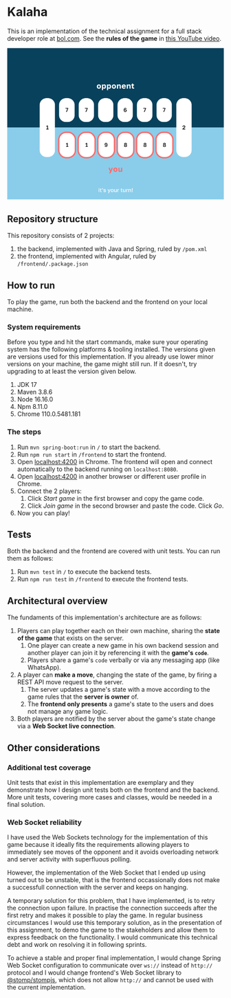 # Kalaha

This is an implementation of the technical assignment for a full stack developer role at [bol.com](http://bol.com). See the **rules of the game** in [this YouTube video](https://www.youtube.com/watch?v=F402u46ZTeM).

![](screenshot.png)

## Repository structure

This repository consists of 2 projects:

1. the backend, implemented with Java and Spring, ruled by `/pom.xml`
2. the frontend, implemented with Angular, ruled by `/frontend/.package.json`

## How to run

To play the game, run both the backend and the frontend on your local machine.

### System requirements

Before you type and hit the start commands, make sure your operating system has the following platforms & tooling installed. The versions given are versions used for this implementation. If you already use lower minor versions on your machine, the game might still run. If it doesn't, try upgrading to at least the version given below.

1. JDK 17
2. Maven 3.8.6
3. Node 16.16.0
4. Npm 8.11.0
5. Chrome 110.0.5481.181

### The steps

1. Run `mvn spring-boot:run` in `/` to start the backend.
2. Run `npm run start` in `/frontend` to start the frontend.
3. Open [localhost:4200](http://localhost:4200/) in Chrome. The frontend will open and connect automatically to the backend running on `localhost:8080`.
4. Open [localhost:4200](http://localhost:4200/) in another browser or different user profile in Chrome.
5. Connect the 2 players:
    1. Click _Start game_ in the first browser and copy the game code.
    2. Click _Join game_ in the second browser and paste the code. Click _Go_.
6. Now you can play!

## Tests

Both the backend and the frontend are covered with unit tests. You can run them as follows:

1. Run `mvn test` in `/` to execute the backend tests.
2. Run `npm run test` in `/frontend` to execute the frontend tests.

## Architectural overview

The fundaments of this implementation's architecture are as follows:

1. Players can play together each on their own machine, sharing the **state of the game** that exists on the server.
    1. One player can create a new game in his own backend session and another player can join it by referencing it with the **game's `code`**.
    2. Players share a game's `code` verbally or via any messaging app (like WhatsApp).
2. A player can **make a move**, changing the state of the game, by firing a REST API move request to the server.
    1. The server updates a game's state with a move according to the game rules that the **server is owner** of.
    2. The **frontend only presents** a game's state to the users and does not manage any game logic.
3. Both players are notified by the server about the game's state change via a **Web Socket live connection**.

## Other considerations

### Additional test coverage

Unit tests that exist in this implementation are exemplary and they demonstrate how I design unit tests both on the frontend and the backend. More unit tests, covering more cases and classes, would be needed in a final solution.

### Web Socket reliability

I have used the Web Sockets technology for the implementation of this game because it ideally fits the requirements allowing players to immediately see moves of the opponent and it avoids overloading network and server activity with superfluous polling.

However, the implementation of the Web Socket that I ended up using turned out to be unstable, that is the frontend occassionally does not make a successfull connection with the server and keeps on hanging.

A temporary solution for this problem, that I have implemented, is to retry the connection upon failure. In practise the connection succeeds after the first retry and makes it possible to play the game. In regular business circumstances I would use this temporary solution, as in the presentation of this assignment, to demo the game to the stakeholders and allow them to express feedback on the functionality. I would communicate this technical debt and work on resolving it in following sprints.

To achieve a stable and proper final implementation, I would change Spring Web Socket configuration to communicate over `ws://` instead of `http://` protocol and I would change frontend's Web Socket library to [@stomp/stompjs](https://www.npmjs.com/package/@stomp/stompjs), which does not allow `http://` and cannot be used with the current implementation.
